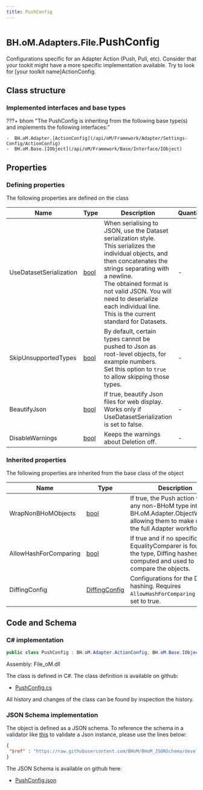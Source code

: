 ```yaml
---
title: PushConfig
---
```


# <small>BH.oM.Adapters.File.</small>**PushConfig**

Configurations specific for an Adapter Action (Push, Pull, etc).
Consider that your tookit might have a more specific implementation available. Try to look for [your toolkit name]ActionConfig.

## Class structure

### Implemented interfaces and base types

???+ bhom "The PushConfig is inheriting from the following base type(s) and implements the following interfaces:"

    -  BH.oM.Adapter.[ActionConfig](/api/oM/Framework/Adapter/Settings-Config/ActionConfig)
    -  BH.oM.Base.[IObject](/api/oM/Framework/Base/Interface/IObject)


## Properties



### Defining properties

The following properties are defined on the class

| Name             | Type             | Description      | Quantity         |
|------------------|------------------|------------------|------------------|
| UseDatasetSerialization | [bool](https://learn.microsoft.com/en-us/dotnet/api/System.Boolean?view=netstandard-2.0) | When serialising to JSON, use the Dataset serialization style.<br>This serializes the individual objects, and then concatenates the strings separating with a newline.<br>The obtained format is not valid JSON. You will need to deserialize each individual line.<br>This is the current standard for Datasets. | - |
| SkipUnsupportedTypes | [bool](https://learn.microsoft.com/en-us/dotnet/api/System.Boolean?view=netstandard-2.0) | By default, certain types cannot be pushed to Json as root-level objects, for example numbers.<br>Set this option to `true` to allow skipping those types. | - |
| BeautifyJson | [bool](https://learn.microsoft.com/en-us/dotnet/api/System.Boolean?view=netstandard-2.0) | If true, beautify Json files for web display. Works only if UseDatasetSerialization is set to false. | - |
| DisableWarnings | [bool](https://learn.microsoft.com/en-us/dotnet/api/System.Boolean?view=netstandard-2.0) | Keeps the warnings about Deletion off. | - |


### Inherited properties
The following properties are inherited from the base class of the object

| Name             | Type             | Description      | Quantity         |
|------------------|------------------|------------------|------------------|
| WrapNonBHoMObjects | [bool](https://learn.microsoft.com/en-us/dotnet/api/System.Boolean?view=netstandard-2.0) | If true, the Push action wraps any non-BHoM type into a BH.oM.Adapter.ObjectWrapper, allowing them to make use of the full Adapter workflow. | - |
| AllowHashForComparing | [bool](https://learn.microsoft.com/en-us/dotnet/api/System.Boolean?view=netstandard-2.0) | If true and if no specific EqualityComparer is found for the type, Diffing hashes are computed and used to compare the objects. | - |
| DiffingConfig | [DiffingConfig](/api/oM/Framework/Diffing/DiffingConfig) | Configurations for the Diffing hashing. Requires `AllowHashForComparing` to be set to true. | - |


## Code and Schema

### C# implementation

``` C# title="C#"
public class PushConfig : BH.oM.Adapter.ActionConfig, BH.oM.Base.IObject
```

Assembly: File_oM.dll

The class is defined in C#. The class definition is available on github:

- [PushConfig.cs](https://github.com/BHoM/File_Toolkit/blob/develop/File_oM/Config\PushConfig.cs)

All history and changes of the class can be found by inspection the history.
### JSON Schema implementation

The object is defined as a JSON schema. To reference the schema in a validator like [this](https://www.jsonschemavalidator.net/) to validate a Json instance, please use the lines below:

``` json title="JSON Schema"
{
 "$ref" : "https://raw.githubusercontent.com/BHoM/BHoM_JSONSchema/develop/File_oM/PushConfig.json"
}
```

The JSON Schema is available on github here:

- [PushConfig.json](https://github.com/BHoM/BHoM_JSONSchema/blob/develop/File_oM/PushConfig.json)
